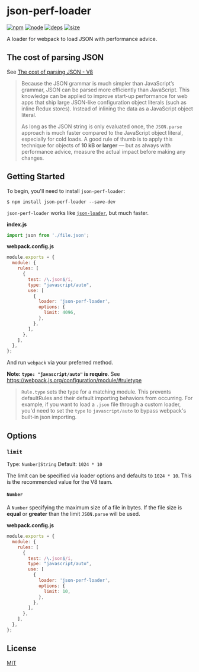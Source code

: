 # json-perf-loader

[![npm][npm]][npm-url]
[![node][node]][node-url]
[![deps][deps]][deps-url]
[![size][size]][size-url]

A loader for webpack to load JSON with performance advice.

## The cost of parsing JSON

See [The cost of parsing JSON - V8](https://v8.dev/blog/cost-of-javascript-2019#json)

> Because the JSON grammar is much simpler than JavaScript’s grammar, JSON can be parsed more efficiently than JavaScript.
> This knowledge can be applied to improve start-up performance for web apps that ship large JSON-like configuration object literals (such as inline Redux stores).
> Instead of inlining the data as a JavaScript object literal.
> 
> As long as the JSON string is only evaluated once, the `JSON.parse` approach is much faster compared to the JavaScript object literal, especially for cold loads.
> A good rule of thumb is to apply this technique for objects of **10 kB or larger** — but as always with performance advice, measure the actual impact before making any changes.

## Getting Started

To begin, you'll need to install `json-perf-loader`:

```shell
$ npm install json-perf-loader --save-dev
```

`json-perf-loader` works like
[`json-loader`](https://github.com/justjavac/json-loader), but much faster.

**index.js**

```js
import json from './file.json';
```

**webpack.config.js**

```js
module.exports = {
  module: {
    rules: [
      {
        test: /\.json$/i,
        type: "javascript/auto",
        use: [
          {
            loader: 'json-perf-loader',
            options: {
              limit: 4096,
            },
          },
        ],
      },
    ],
  },
};
```

And run `webpack` via your preferred method.

**Note: `type: "javascript/auto"` is require**. See https://webpack.js.org/configuration/module/#ruletype

> `Rule.type` sets the type for a matching module.
> This prevents defaultRules and their default importing behaviors from occurring.
> For example, if you want to load a `.json` file through a custom loader, you'd need to set the `type` to `javascript/auto` to bypass webpack's built-in json importing.

## Options

### `limit`

Type: `Number|String`
Default: `1024 * 10`

The limit can be specified via loader options and defaults to `1024 * 10`. This is the recommended value for the V8 team.

#### `Number`

A `Number` specifying the maximum size of a file in bytes. If the file size is
**equal** or **greater** than the limit `JSON.parse` will be used.

**webpack.config.js**

```js
module.exports = {
  module: {
    rules: [
      {
        test: /\.json$/i,
        type: "javascript/auto",
        use: [
          {
            loader: 'json-perf-loader',
            options: {
              limit: 10,
            },
          },
        ],
      },
    ],
  },
};
```

## License

[MIT](./LICENSE)

[npm]: https://img.shields.io/npm/v/json-perf-loader.svg
[npm-url]: https://npmjs.com/package/json-perf-loader
[node]: https://img.shields.io/node/v/json-perf-loader.svg
[node-url]: https://nodejs.org
[deps]: https://david-dm.org/justjavac/json-perf-loader.svg
[deps-url]: https://david-dm.org/justjavac/json-perf-loader
[tests]: https://dev.azure.com/justjavac/json-perf-loader/_apis/build/status/justjavac.json-perf-loader?branchName=master
[tests-url]: https://dev.azure.com/justjavac/json-perf-loader/_build/latest?definitionId=2&branchName=master
[cover]: https://codecov.io/gh/justjavac/json-perf-loader/branch/master/graph/badge.svg
[cover-url]: https://codecov.io/gh/justjavac/json-perf-loader
[size]: https://packagephobia.now.sh/badge?p=json-perf-loader
[size-url]: https://packagephobia.now.sh/result?p=json-perf-loader
